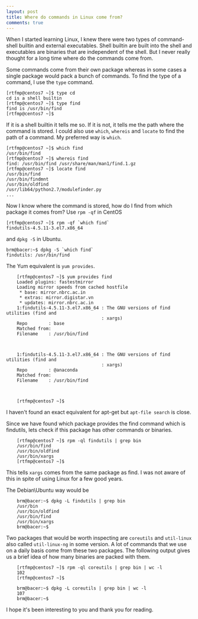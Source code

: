 ```yaml
---
layout: post
title: Where do commands in Linux come from?
comments: true
---
```

When I started learning Linux, I knew there were two types of command-  shell builtin and external executables. Shell builtin are built into the shell and executables are binaries that are independent of the shell. But I never really thought for a long time where do the commands come from. 

Some commands come from their own package whereas in some cases a single package would pack a bunch of commands. To find the type of a command, I use the `type` command. 

    [rtfmp@centos7 ~]$ type cd
    cd is a shell builtin
    [rtfmp@centos7 ~]$ type find
    find is /usr/bin/find
    [rtfmp@centos7 ~]$

If it is a shell builtin it tells me so. If it is not, it tells me the path where the command is stored. I could also use `which`, `whereis` and `locate` to find the path of a command. My preferred way is `which`.

    [rtfmp@centos7 ~]$ which find
    /usr/bin/find
    [rtfmp@centos7 ~]$ whereis find
    find: /usr/bin/find /usr/share/man/man1/find.1.gz
    [rtfmp@centos7 ~]$ locate find
    /usr/bin/find
    /usr/bin/findmnt
    /usr/bin/oldfind
    /usr/lib64/python2.7/modulefinder.py
    ...

Now I know where the command is stored, how do I find from which package it comes from? Use `rpm -qf` in CentOS 

    [rtfmp@centos7 ~]$ rpm -qf `which find`
    findutils-4.5.11-3.el7.x86_64

and `dpkg -S` in Ubuntu.

    brm@bacer:~$ dpkg -S `which find`
    findutils: /usr/bin/find

The Yum equivalent is `yum provides`.

        [rtfmp@centos7 ~]$ yum provides find
        Loaded plugins: fastestmirror
        Loading mirror speeds from cached hostfile
         * base: mirror.nbrc.ac.in
         * extras: mirror.digistar.vn
         * updates: mirror.nbrc.ac.in
        1:findutils-4.5.11-3.el7.x86_64 : The GNU versions of find utilities (find and
                                        : xargs)
        Repo        : base
        Matched from:
        Filename    : /usr/bin/find
        
        
        
        1:findutils-4.5.11-3.el7.x86_64 : The GNU versions of find utilities (find and
                                        : xargs)
        Repo        : @anaconda
        Matched from:
        Filename    : /usr/bin/find
        
        
        
        [rtfmp@centos7 ~]$

I haven't found an exact equivalent for apt-get but `apt-file search` is close.

Since we have found which package provides the find command which is findutils, lets check if this package has other commands or binaries.

        [rtfmp@centos7 ~]$ rpm -ql findutils | grep bin
        /usr/bin/find
        /usr/bin/oldfind
        /usr/bin/xargs
        [rtfmp@centos7 ~]$

This tells `xargs` comes from the same package as find. I was not aware of this in spite of using Linux for a few good years.

The Debian\Ubuntu way would be

        brm@bacer:~$ dpkg -L findutils | grep bin
        /usr/bin
        /usr/bin/oldfind
        /usr/bin/find
        /usr/bin/xargs
        brm@bacer:~$

Two packages that would be worth inspecting are `coreutils` and `util-linux` also called `util-linux-ng` in some version. A lot of commands that we use on a daily basis come from these two packages. The following output gives us a brief idea of how many binaries are packed with them.

        [rtfmp@centos7 ~]$ rpm -ql coreutils | grep bin | wc -l
        102
        [rtfmp@centos7 ~]$

        brm@bacer:~$ dpkg -L coreutils | grep bin | wc -l
        107
        brm@bacer:~$

I hope it's been interesting to you and thank you for reading.
